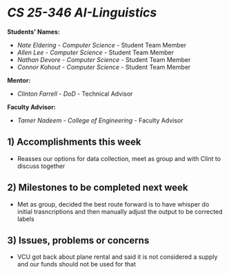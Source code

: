 # *CS 25-346 AI-Linguistics*

**Students' Names:**

- *Nate Eldering* - *Computer Science* - Student Team Member
- *Allen Lee*     - *Computer Science* - Student Team Member
- *Nathan Devore* - *Computer Science* - Student Team Member
- *Connor Kohout* - *Computer Science* - Student Team Member

**Mentor:**

- *Clinton Farrell*    - *DoD* - Technical Advisor

**Faculty Advisor:**

- *Tamer Nadeem* - *College of Engineering* - Faculty Advisor

## 1) Accomplishments this week ##
   - Reasses our options for data collection, meet as group and with Clint to discuss together

## 2) Milestones to be completed next week ##
   - Met as group, decided the best route forward is to have whisper do initial trasncriptions and then manually adjust the output to be corrected labels

## 3) Issues, problems or concerns ##
   - VCU got back about plane rental and said it is not considered a supply and our funds should not be used for that
